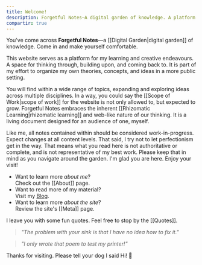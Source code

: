 ```yaml
---
title: Welcome!
description: Forgetful Notes—A digital garden of knowledge. A platform for my learning and creative endeavours. A space for thinking through, building upon, and coming back to.
compartir: true
---
```


You've come across **Forgetful Notes**—a [[Digital Garden|digital garden]] of knowledge. Come in and make yourself comfortable.

This website serves as a platform for my learning and creative endeavours. A space for thinking through, building upon, and coming back to. It is part of my effort to organize my own theories, concepts, and ideas in a more public setting.

You will find within a wide range of topics, expanding and exploring ideas across multiple disciplines. In a way, you could say the [[Scope of Work|scope of work]] for the website is not only allowed to, but expected to grow. Forgetful Notes embraces the inherent [[Rhizomatic Learning|rhizomatic learning]] and web-like nature of our thinking. It is a living document designed for an audience of one, myself.

Like me, all notes contained within should be considered work-in-progress. Expect changes at all content levels. That said, I try not to let perfectionism get in the way. That means what you read here is not authoritative or complete, and is not representative of my best work. Please keep that in mind as you navigate around the garden. I'm glad you are here. Enjoy your visit!

- Want to learn more _about me_?  
  Check out the [[About]] page.
- Want to read more of my material?  
  Visit my [Blog](https://miguelpimentel.do/).
- Want to learn more _about the site_?  
  Review the site's [[Meta]] page.

I leave you with some fun quotes. Feel free to stop by the [[Quotes]].

> _"The problem with your sink is that I have no idea how to fix it."_

> _"I only wrote that poem to test my printer!"_

Thanks for visiting. Please tell your dog I said Hi! 🐶
